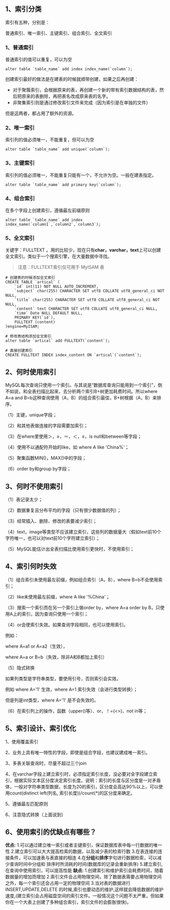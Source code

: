 ## 1、索引分类

索引有五种，分别是：

普通索引、唯一索引、主键索引、组合索引、全文索引

### 1、普通索引

普通索引的值可以重复，可以为空

```mysql
alter table `table_name` add index index_name(`column`);
```

创建索引最好的做法是在建表的时候就顺带创建，如果之后再创建：

- 对于聚簇索引，会根据原来的表，再创建一个新的带有索引数据结构的表，然后把原来的表删除，再把表名改成原来表的名字。
- 非聚集索引则是通过修改索引文件来完成（因为索引是在单独的文件）

但是这两者，都占用了额外的资源。



### 2、唯一索引

索引列的值必须唯一，不能重复，但可以为空

```mysql
alter table `table_name` add unique(`column`);
```

### 3、主键索引

索引列的值必须唯一，不能重复只能有一个，不允许为空。一般在建表指定。

```mysql
alter table `table_name` add primary key(`column`);
```

### 4、组合索引

在多个字段上创建索引，遵循最左前缀原则

```mysql
alter table `table_name` add index index_name(`column1`,`column2`,`column3`);
```

### 5、全文索引

关键字：FULLTEXT 。用的比较少，现在只有**char，varchar，text**上可以创建全文索引。类似于一个搜索引擎，在大量数据中寻找。

> 注意：FULLTEXT索引仅可用于 MyISAM 表

```mysql
# 创建表的时候添加全文索引
CREATE TABLE `artical` (
    `id` int(11) NOT NULL AUTO_INCREMENT,
    `subject` char(255) CHARACTER SET utf8 COLLATE utf8_general_ci NOT NULL,
    `title` char(255) CHARACTER SET utf8 COLLATE utf8_general_ci NOT NULL,
    `content` text CHARACTER SET utf8 COLLATE utf8_general_ci NULL,
    `time` Date NULL DEFAULT NULL,
    PRIMARY KEY(`id`),
    FULLTEXT (content)
)engine=MyISAM;

# 修改表结构添加全文索引
alter table `artical` add FULLTEXT(`content`);

# 直接创建索引
CREATE FULLTEXT INDEX index_content ON `artical`(`content`);
```

## 2、何时使用索引

MySQL每次查询只使用一个索引。与其说是“数据库查询只能用到一个索引”，倒不如说，和全表扫描比起来，去分析两个索引B+树更加耗费时间。所以where A=a and B=b这种查询使用（A，B）的组合索引最佳，B+树根据（A，B）来排序。

（1）主键，unique字段；

（2）和其他表做连接的字段需要加索引；

（3）在where里使用＞，≥，＝，＜，≤，is null和between等字段；

（4）使用不以通配符开始的like，如 where A like 'China%'；

（5）聚集函数MIN()，MAX()中的字段；

（6）order by和group by字段；



## 3、何时不使用索引

（1）表记录太少； 

（2）数据重复且分布平均的字段（只有很少数据值的列）；

（3）经常插入、删除、修改的表要减少索引；

（4）text，image等类型不应该建立索引，这些列的数据量大（假如text前10个字符唯一，也可以对text前10个字符建立索引）；

（5）MySQL能估计出全表扫描比使用索引更快时，不使用索引；



## 4、索引何时失效

 （1）组合索引未使用最左前缀，例如组合索引（A，B），where B=b不会使用索引；

（2）like未使用最左前缀，where A like '%China'；

（3）搜索一个索引而在另一个索引上做order by，where A=a order by B，只使用A上的索引，因为查询只使用一个索引；

（4）or会使索引失效。如果查询字段相同，也可以使用索引。

例如：

where A=a1 or A=a2（生效），

where A=a or B=b（失效，除非A和B都加上索引）

（5）隐式转换

如果列类型是字符串类型，要使用引号，否则索引会实效。

例如 where A='1' 生效，where A=1 索引失效（会进行类型转换）；

但是列是int类型，where A='1'  是不会失效的。

（6）在索引列上的操作，函数（upper()等）、or、！=(<>)、not in等；



## 5、索引设计、索引优化 

1、使用覆盖索引

2、业务上具有唯一特性的字段，即使是组合字段，也建议建成唯一索引。

3、多表关联查询时，尽量不超过三个join

4、在varchar字段上建立索引时，必须指定索引长度，没必要对全字段建立索引，根据实际文本区分度决定索引长度。说明：索引的长度与区分度是一对矛盾体，一般对字符串类型数据，长度为20的索引，区分度会高达90%以上，可以使用count(distinct left(列名, 索引长度))/count(*)的区分度来确定。

5、遵循最左匹配原则

6、注意隐式转换（上面说到）



## 6、使用索引的优缺点有哪些？

**优点:**
1.可以通过建立唯一索引或者主键索引，保证数据库表中每一行数据的唯一性
2.建立索引可以大大提高检索的数据，以及减少表的检索行数
3.在表连接的连接条件，可以加速表与表直接的相连
4.在**分组**和**排序**字句进行数据检索，可以减少查询时间中分组和 排序时所消耗的时间(数据库的记录会重新排序)
5.建立索引,在查询中使用索引，可以提高性能
**缺点:**
1.创建索引和维护索引会耗费时间，随着数据量的增加而增加
2.索引文件会占用物理空间，除了数据表需要占用物理空间之外，每一个索引还会占用一定的物理空间
3.当对表的数据进行 INSERT,UPDATE,DELETE 的时候,索引也要动态的维护,这样就会降低数据的维护速度,(建立索引会占用磁盘空间的索引文件。一般情况这个问题不太严重，但如果你在一个大表上创建了多种组合索引，索引文件的会膨胀很快)。